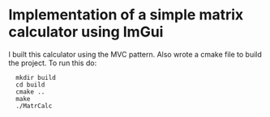 # Implementation of a simple matrix calculator using ImGui

I built this calculator using the MVC pattern. Also wrote a cmake file to build the project. 
To run this do:
```
  mkdir build
  cd build
  cmake ..
  make
  ./MatrCalc
```
